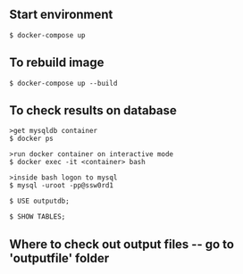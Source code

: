 ## Start environment

```
$ docker-compose up
```

## To rebuild image

```
$ docker-compose up --build
```

## To check results on database
```
>get mysqldb container
$ docker ps

>run docker container on interactive mode
$ docker exec -it <container> bash

>inside bash logon to mysql
$ mysql -uroot -pp@ssw0rd1

$ USE outputdb;

$ SHOW TABLES;

```

## Where to check out output files -- go to 'outputfile' folder
